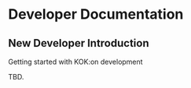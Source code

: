 # Developer Documentation

## New Developer Introduction

Getting started with KOK:on development

TBD.